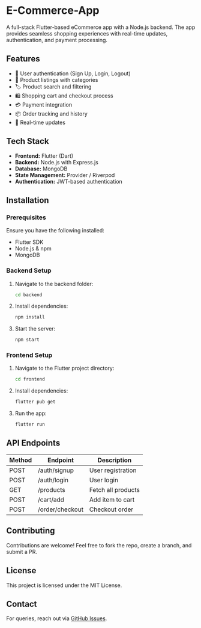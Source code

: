 # E-Commerce-App

A full-stack Flutter-based eCommerce app with a Node.js backend. The app provides seamless shopping experiences with real-time updates, authentication, and payment processing.

## Features
- 🔐 User authentication (Sign Up, Login, Logout)
- 🛒 Product listings with categories
- 🏷️ Product search and filtering
- 🛍️ Shopping cart and checkout process
- 💳 Payment integration
- 📦 Order tracking and history
- 📡 Real-time updates

## Tech Stack
- **Frontend:** Flutter (Dart)
- **Backend:** Node.js with Express.js
- **Database:** MongoDB
- **State Management:** Provider / Riverpod
- **Authentication:** JWT-based authentication

## Installation
### Prerequisites
Ensure you have the following installed:
- Flutter SDK
- Node.js & npm
- MongoDB

### Backend Setup
1. Navigate to the backend folder:
   ```sh
   cd backend
   ```
2. Install dependencies:
   ```sh
   npm install
   ```
3. Start the server:
   ```sh
   npm start
   ```

### Frontend Setup
1. Navigate to the Flutter project directory:
   ```sh
   cd frontend
   ```
2. Install dependencies:
   ```sh
   flutter pub get
   ```
3. Run the app:
   ```sh
   flutter run
   ```

## API Endpoints
| Method | Endpoint       | Description             |
|--------|---------------|-------------------------|
| POST   | /auth/signup  | User registration       |
| POST   | /auth/login   | User login              |
| GET    | /products     | Fetch all products      |
| POST   | /cart/add     | Add item to cart        |
| POST   | /order/checkout | Checkout order       |

## Contributing
Contributions are welcome! Feel free to fork the repo, create a branch, and submit a PR.

## License
This project is licensed under the MIT License.

## Contact
For queries, reach out via [GitHub Issues](https://github.com/akshita1420/E-Commerce-App/issues).
